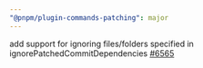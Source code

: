 ```yaml
---
"@pnpm/plugin-commands-patching": major
---
```


add support for ignoring files/folders specified in ignorePatchedCommitDependencies [#6565](https://github.com/pnpm/pnpm/issues/6565)
